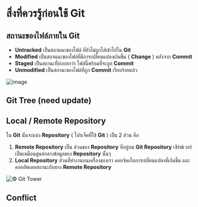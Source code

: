 # สิ่งที่ควรรู้ก่อนใช้ Git


## สถานะของไฟล์ภายใน Git
- **Untracked** เป็นสถานนะของไฟล์ ที่ยังไม่ถูกใส่เข้าไปใน **Git**
- **Modified** เป็นสถานนะของไฟล์ที่มีการเปลี่ยนแปลงเกิดขึ้น ( **Change** ) หลังจาก **Commit**
- **Staged** เป็นสถานะที่บ่งบอกว่า ไฟล์นี้พร้อมที่จะถูก **Commit**
- **Unmodified** เป็นสถานะของไฟล์ที่ถูก **Commit** เรียบร้อยแล้ว

![image](http://git-scm.com/book/en/v2/book/02-git-basics/images/lifecycle.png "&copy; Git SCM Book")

## Git Tree (need update)



## Local / Remote Repository
ใน **Git** นั้นจะแบ่ง **Repository** ( โปรเจ็คที่ใช้ **Git** ) เป็น 2 ส่วน คือ

1. **Remote Repository** เป็น ส่วนของ **Repository** ที่อยู่บน **Git Repository** เซิร์ฟเวอร์ เป็นเหมือนศูนย์กลางข้อมูลของ **Repository** นั้นๆ
2. **Local Repository** ส่วนที่ทำงานบนเครื่องของเรา คอยจัดเก็บการเปลี่ยนแปลงที่เกิดขึ้น และคอยอัพเดทสถานะกับทาง **Remote Repository**

![](http://i.imgur.com/oHJjcMx.png "&copy; Git Tower")

## Conflict	